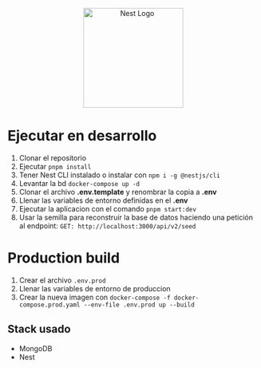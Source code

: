 <p align="center">
  <a href="http://nestjs.com/" target="blank"><img src="https://nestjs.com/img/logo-small.svg" width="200" alt="Nest Logo" /></a>
</p>

# Ejecutar en desarrollo

1. Clonar el repositorio
2. Ejecutar ```pnpm install```
3. Tener Nest CLI instalado o instalar con ```npm i -g @nestjs/cli```
4. Levantar la bd ```docker-compose up -d```
5. Clonar el archivo __.env.template__ y renombrar la copia a __.env__
6. Llenar las variables de entorno definidas en el __.env__
7. Ejecutar la aplicacion con el comando ```pnpm start:dev```
8. Usar la semilla para reconstruir la base de datos haciendo una petición al endpoint: ```GET: http://localhost:3000/api/v2/seed```


# Production build
1. Crear el archivo ```.env.prod```
2. Llenar las variables de entorno de produccion
3. Crear la nueva imagen con ```docker-compose -f docker-compose.prod.yaml --env-file .env.prod up --build```

## Stack usado

* MongoDB
* Nest
